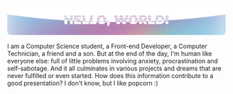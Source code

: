 ![Header](https://raw.githubusercontent.com/lucasmc64/lucasmc64/master/assets/header.png)

I am a Computer Science student, a Front-end Developer, a Computer Technician, a friend and a son.
But at the end of the day, I'm human like everyone else: full of little problems involving anxiety, procrastination and self-sabotage. And it all culminates in various projects and dreams that are never fulfilled or even started.
How does this information contribute to a good presentation? I don't know, but I like popcorn :)
